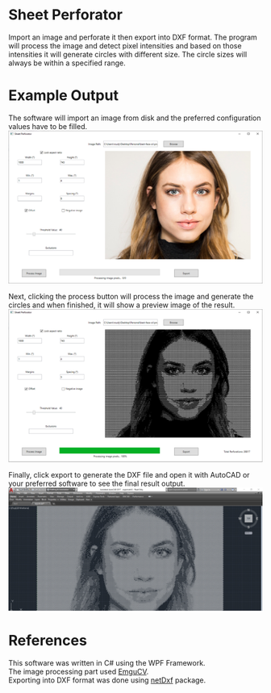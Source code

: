 # Sheet Perforator
Import an image and perforate it then export into DXF format.
The program will process the image and detect pixel intensities and based on those intensities it will generate circles with different size. The circle sizes will always be within a specified range.

# Example Output

The software will import an image from disk and the preferred configuration values have to be filled.
![alt text](https://github.com/RoudyES/SheetPerforator/blob/master/SheetPerforator/Example1.PNG?raw=true)

Next, clicking the process button will process the image and generate the circles and when finished, it will show a preview image of the result.
![alt text](https://github.com/RoudyES/SheetPerforator/blob/master/SheetPerforator/Example2.PNG?raw=true)

Finally, click export to generate the DXF file and open it with AutoCAD or your preferred software to see the final result output.
![alt text](https://github.com/RoudyES/SheetPerforator/blob/master/SheetPerforator/Example3.PNG?raw=true)


# References
This software was written in C# using the WPF Framework.<br/>
The image processing part used [EmguCV](http://www.emgu.com/wiki/index.php/Main_Page).<br/>
Exporting into DXF format was done using [netDxf](https://github.com/haplokuon/netDxf) package.

